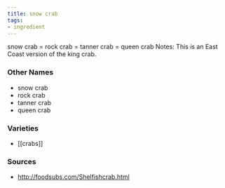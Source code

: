 ```yaml
---
title: snow crab
tags:
- ingredient
---
```

snow crab = rock crab = tanner crab = queen crab Notes: This is an East Coast version of the king crab.

### Other Names

* snow crab
* rock crab
* tanner crab
* queen crab

### Varieties

* [[crabs]]

### Sources
* http://foodsubs.com/Shelfishcrab.html
